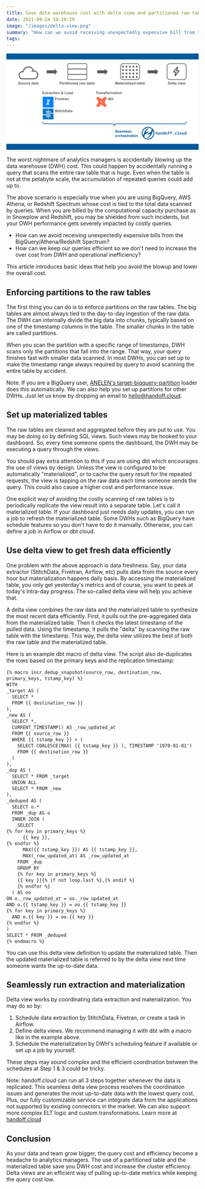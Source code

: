 ```yaml
---
title: Save data warehouse cost with delta view and partitioned raw table
date: 2021-09-14 10:28:29
image: "/images/delta-view.png"
summary: "How can we avoid receiving unexpectedly expensive bill from the data warehouse providers? This article introduces a few ideas that helps to avoid the blowup and lower the overall warehouse cost."
tags:
---
```


![delta view](/images/delta-view.png)

The worst nightmare of analytics managers is accidentally blowing up the data warehouse (DWH) cost. This could happen by accidentally running a query that scans the entire raw table that is huge. Even when the table is not at the petabyte scale, the accumulation of repeated queries could add up to.

The above scenario is especially true when you are using BigQuery, AWS Athena, or Redshift Spectrum whose cost is tied to the total data scanned by queries. When you are billed by the computational capacity purchase as in Snowplow and Redshift, you may be shielded from such incidents, but your DWH performance gets severely impacted by costly queries.

- How can we avoid receiving unexpectedly expensive bills from the BigQuery/Athena/Redshift Spectrum?
- How can we keep our queries efficient so we don't need to increase the over cost from DWH and operational inefficiency?

This article introduces basic ideas that help you avoid the blowup and lower the overall cost.

## Enforcing partitions to the raw tables

The first thing you can do is to enforce partitions on the raw tables. The big tables are almost always tied to the day-to-day ingestion of the raw data. The DWH can internally divide the big data into chunks, typically based on one of the timestamp columns in the table. The smaller chunks in the table are called partitions.

When you scan the partition with a specific range of timestamps, DWH scans only the partitions that fall into the range. That way, your query finishes fast with smaller data scanned. In most DWHs, you can set up to make the timestamp range always required by query to avoid scanning the entire table by accident.

Note: If you are a BigQuery user, [ANELEN's target-bigquery-partition](https://github.com/anelendata/target-bigquery) loader does this automatically. We can also help you set up partitions for other DWHs. Just let us know by dropping an email to hello@handoff.cloud.

## Set up materialized tables

The raw tables are cleaned and aggregated before they are put to use. You may be doing so by defining SQL views. Such views may be hooked to your dashboard. So, every time someone opens the dashboard, the DWH may be executing a query through the views.

You should pay extra attention to this if you are using dbt which encourages the use of views by design. Unless the view is configured to be automatically "materialized", or to cache the query result for the repeated requests, the view is tapping on the raw data each time someone sends the query. This could also cause a higher cost and performance issue.

One explicit way of avoiding the costly scanning of raw tables is to periodically replicate the view result into a separate table. Let's call it materialized table. If your dashboard just needs daily updates, you can run a job to refresh the materialized table. Some DWHs such as BigQuery have schedule features so you don't have to do it manually. Otherwise, you can define a job in Airflow or dbt cloud.

## Use delta view to get fresh data efficiently

One problem with the above approach is data freshness. Say, your data extractor (StitchData, Fivetran, Airflow, etc) pulls data from the source every hour but materialization happens daily basis. By accessing the materialized table, you only get yesterday's metrics and of course, you want to peek at today's intra-day progress. The so-called delta view will help you achieve that.

A delta view combines the raw data and the materialized table to synthesize the most recent data efficiently. First, it pulls out the pre-aggregated data from the materialized table. Then it checks the latest timestamp of the pulled data. Using the timestamp, it pulls the "delta" by scanning the raw table with the timestamp. This way, the delta view utilizes the best of both the raw table and the materialized table.

Here is an example dbt macro of delta view. The script also de-duplicates the rows based on the primary keys and the replication timestamp:
```
{% macro incr_dedup_snapshot(source_row, destination_row, primary_keys, tstamp_key) %}
WITH
_target AS (
  SELECT *
  FROM {{ destination_row }}
),
_new AS (
  SELECT *,
  CURRENT_TIMESTAMP() AS _row_updated_at
  FROM {{ source_row }}
  WHERE {{ tstamp_key }} > (
    SELECT COALESCE(MAX( {{ tstamp_key }} ), TIMESTAMP '1970-01-01')
    FROM {{ destination_row }}
  )
),
_dup AS (
  SELECT * FROM _target
  UNION ALL
  SELECT * FROM _new
),
_deduped AS (
  SELECT o.*
  FROM _dup AS o
  INNER JOIN (
    SELECT
{% for key in primary_keys %}
      {{ key }},
{% endfor %}
      MAX({{ tstamp_key }}) AS {{ tstamp_key }},
      MAX(_row_updated_at) AS _row_updated_at
    FROM _dup
    GROUP BY
    {% for key in primary_keys %}
    {{ key }}{% if not loop.last %},{% endif %}
    {% endfor %}
  ) AS oo
ON o._row_updated_at = oo._row_updated_at
AND o.{{ tstamp_key }} = oo.{{ tstamp_key }}
{% for key in primary_keys %}
  AND o.{{ key }} = oo.{{ key }}
{% endfor %}
)
SELECT * FROM _deduped
{% endmacro %}
```

You can use this delta view definition to update the materialized table. Then the updated materialized table is referred to by the delta view next time someone wants the up-to-date data.

## Seamlessly run extraction and materialization

Delta view works by coordinating data extraction and materialization. You may do so by:

1. Schedule data extraction by StitchData, Fivetran, or create a task in Airflow.
2. Define delta views. We recommend managing it with dbt with a macro like in the example above.
3. Schedule the materialization by DWH's scheduling feature if available or set up a job by yourself.

These steps may sound complex and the efficient coordination between the schedules at Step 1 & 3 could be tricky.

Note: handoff.cloud can run all 3 steps together whenever the data is replicated. This seamless delta view process resolves the coordination issues and generates the most up-to-date data with the lowest query cost. Plus, our fully customizable service can integrate data from the applications not supported by existing connectors in the market. We can also support more complex ELT logic and custom transformations. Learn more at [handoff.cloud](https://handoff.cloud)

## Conclusion

As your data and team grow bigger, the query cost and efficiency become a headache to analytics managers. The use of a partitioned table and the materialized table save you DWH cost and increase the cluster efficiency. Delta views are an efficient way of pulling up-to-date metrics while keeping the query cost low.
